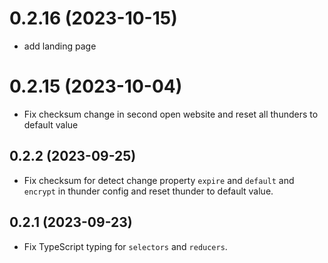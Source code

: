 # 0.2.16 (2023-10-15)

- add landing page

# 0.2.15 (2023-10-04)

- Fix checksum change in second open website and reset all thunders to default value

## 0.2.2 (2023-09-25)

- Fix checksum for detect change property `expire` and `default` and `encrypt` in thunder config and reset thunder to default value.

## 0.2.1 (2023-09-23)

- Fix TypeScript typing for `selectors` and `reducers`.
